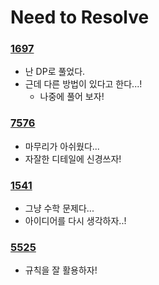 # Need to Resolve
### [1697](https://github.com/lxxhanx/study/blob/main/codetest/boj/2_silver/1697.py)
- 난 DP로 풀었다.
- 근데 다른 방법이 있다고 한다...!
    - 나중에 풀어 보자!
### [7576](https://github.com/lxxhanx/study/blob/main/codetest/boj/2_gold/7576.py)
- 마무리가 아쉬웠다...
- 자잘한 디테일에 신경쓰자!
### [1541](https://github.com/lxxhanx/study/blob/main/codetest/boj/2_silver/1541.py)
- 그냥 수학 문제다...
- 아이디어를 다시 생각하자..!
### [5525](https://github.com/lxxhanx/study/blob/main/codetest/boj/2_silver/5525.py)
- 규칙을 잘 활용하자!
